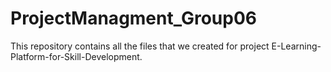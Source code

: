 # ProjectManagment_Group06
This repository contains all the files that we created for project E-Learning-Platform-for-Skill-Development.
